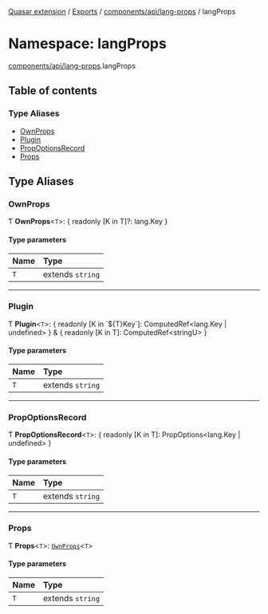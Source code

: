 [Quasar extension](../index.md) / [Exports](../modules.md) / [components/api/lang-props](components_api_lang_props.md) / langProps

# Namespace: langProps

[components/api/lang-props](components_api_lang_props.md).langProps

## Table of contents

### Type Aliases

- [OwnProps](components_api_lang_props.langProps.md#ownprops)
- [Plugin](components_api_lang_props.langProps.md#plugin)
- [PropOptionsRecord](components_api_lang_props.langProps.md#propoptionsrecord)
- [Props](components_api_lang_props.langProps.md#props)

## Type Aliases

### OwnProps

Ƭ **OwnProps**<`T`\>: { readonly [K in T]?: lang.Key }

#### Type parameters

| Name | Type |
| :------ | :------ |
| `T` | extends `string` |

___

### Plugin

Ƭ **Plugin**<`T`\>: { readonly [K in \`${T}Key\`]: ComputedRef<lang.Key \| undefined\> } & { readonly [K in T]: ComputedRef<stringU\> }

#### Type parameters

| Name | Type |
| :------ | :------ |
| `T` | extends `string` |

___

### PropOptionsRecord

Ƭ **PropOptionsRecord**<`T`\>: { readonly [K in T]: PropOptions<lang.Key \| undefined\> }

#### Type parameters

| Name | Type |
| :------ | :------ |
| `T` | extends `string` |

___

### Props

Ƭ **Props**<`T`\>: [`OwnProps`](components_api_lang_props.langProps.md#ownprops)<`T`\>

#### Type parameters

| Name | Type |
| :------ | :------ |
| `T` | extends `string` |
